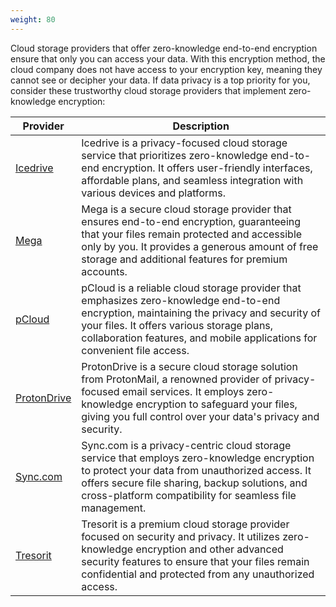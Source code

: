 ```yaml
---
weight: 80
---
```


Cloud storage providers that offer zero-knowledge end-to-end encryption ensure that only you can access your data. With this encryption method, the cloud company does not have access to your encryption key, meaning they cannot see or decipher your data. If data privacy is a top priority for you, consider these trustworthy cloud storage providers that implement zero-knowledge encryption:

| Provider | Description |
| --- | --- |
| [Icedrive](https://icedrive.net/) | Icedrive is a privacy-focused cloud storage service that prioritizes zero-knowledge end-to-end encryption. It offers user-friendly interfaces, affordable plans, and seamless integration with various devices and platforms. |
| [Mega](https://mega.io/) | Mega is a secure cloud storage provider that ensures end-to-end encryption, guaranteeing that your files remain protected and accessible only by you. It provides a generous amount of free storage and additional features for premium accounts. |
| [pCloud](https://www.pcloud.com/) | pCloud is a reliable cloud storage provider that emphasizes zero-knowledge end-to-end encryption, maintaining the privacy and security of your files. It offers various storage plans, collaboration features, and mobile applications for convenient file access. |
| [ProtonDrive](https://drive.protonmail.com/) | ProtonDrive is a secure cloud storage solution from ProtonMail, a renowned provider of privacy-focused email services. It employs zero-knowledge encryption to safeguard your files, giving you full control over your data's privacy and security. |
| [Sync.com](https://www.sync.com/) | Sync.com is a privacy-centric cloud storage service that employs zero-knowledge encryption to protect your data from unauthorized access. It offers secure file sharing, backup solutions, and cross-platform compatibility for seamless file management. |
| [Tresorit](https://tresorit.com/) | Tresorit is a premium cloud storage provider focused on security and privacy. It utilizes zero-knowledge encryption and other advanced security features to ensure that your files remain confidential and protected from any unauthorized access. |
